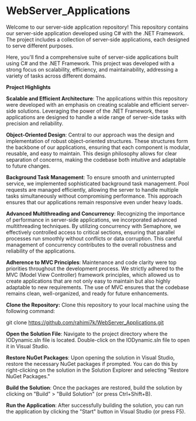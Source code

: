 # WebServer_Applications

Welcome to our server-side application repository! This repository contains our server-side application developed using C# with the .NET Framework. The project includes a collection of server-side applications, each designed to serve different purposes. 

Here, you'll find a comprehensive suite of server-side applications built using C# and the .NET Framework. This project was developed with a strong focus on scalability, efficiency, and maintainability, addressing a variety of tasks across different domains.



**Project Highlights**

**Scalable and Efficient Architecture**: The applications within this repository were developed with an emphasis on creating scalable and efficient server-side solutions. Leveraging the power of the .NET Framework, these applications are designed to handle a wide range of server-side tasks with precision and reliability.

**Object-Oriented Design**: Central to our approach was the design and implementation of robust object-oriented structures. These structures form the backbone of our applications, ensuring that each component is modular, reusable, and easy to maintain. This design philosophy allows for clear separation of concerns, making the codebase both intuitive and adaptable to future changes.

**Background Task Management**: To ensure smooth and uninterrupted service, we implemented sophisticated background task management. Pool requests are managed efficiently, allowing the server to handle multiple tasks simultaneously without compromising performance. This approach ensures that our applications remain responsive even under heavy loads.

**Advanced Multithreading and Concurrency**: Recognizing the importance of performance in server-side applications, we incorporated advanced multithreading techniques. By utilizing concurrency with Semaphore, we effectively controlled access to critical sections, ensuring that parallel processes run smoothly without conflicts or data corruption. This careful management of concurrency contributes to the overall robustness and reliability of the applications.

**Adherence to MVC Principles**: Maintenance and code clarity were top priorities throughout the development process. We strictly adhered to the MVC (Model View Controller) framework principles, which allowed us to create applications that are not only easy to maintain but also highly adaptable to new requirements. The use of MVC ensures that the codebase remains clean, well-organized, and ready for future enhancements.



**Clone the Repository:**
Clone this repository to your local machine using the following command:

git clone https://github.com/rahimi7k/WebServer_Applications.git

**Open the Solution File**:
Navigate to the project directory where the IODynamic.sln file is located.
Double-click on the IODynamic.sln file to open it in Visual Studio.

**Restore NuGet Packages**:
Upon opening the solution in Visual Studio, restore the necessary NuGet packages if prompted. You can do this by right-clicking on the solution in the Solution Explorer and selecting "Restore NuGet Packages."

**Build the Solution**:
Once the packages are restored, build the solution by clicking on "Build" > "Build Solution" (or press Ctrl+Shift+B).

**Run the Application**:
After successfully building the solution, you can run the application by clicking the "Start" button in Visual Studio (or press F5).

